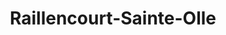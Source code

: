 ---
title: Raillencourt-Sainte-Olle
url: /raillencourt-sainte-olle/
latitude: 50.178
longitude: 3.204
---